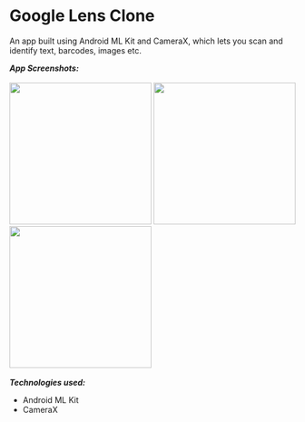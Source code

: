 # Google Lens Clone
An app built using Android ML Kit and CameraX, which lets you scan and identify text, barcodes, images etc.

**_App Screenshots:_**
<br><br>
<img src = "https://user-images.githubusercontent.com/72163887/123414630-c5e60780-d5d1-11eb-91ad-fc64eb510f14.jpeg" width = "250px">
<img src = "https://user-images.githubusercontent.com/72163887/123414809-faf25a00-d5d1-11eb-8295-c5cb4051246f.jpeg" width = "250px">
<img src = "https://user-images.githubusercontent.com/72163887/123414749-e615c680-d5d1-11eb-9f07-33f6a8886c28.jpeg" width = "250px">
<br><br>
**_Technologies used:_**
- Android ML Kit
- CameraX

